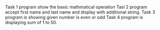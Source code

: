 Task 1 program show the basic mathmatical operation 
Tasl 2 program accept first name and last name and display with additional string.
Task 3 program is showing given number is even or odd
Task 4 program is displaying sum of 1 to 50.
